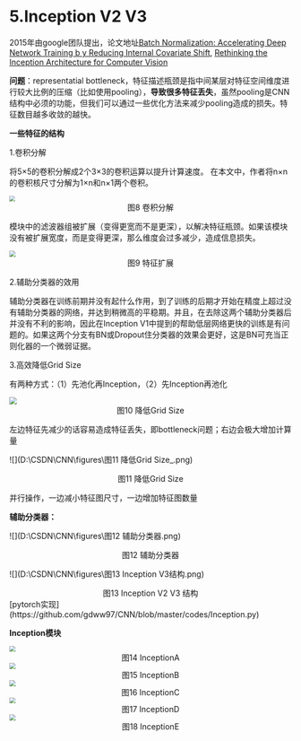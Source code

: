 # 5.Inception V2 V3

2015年由google团队提出，论文地址[Batch Normalization: Accelerating Deep Network Training b y Reducing Internal Covariate Shift](https://arxiv.org/pdf/1502.03167.pdf), [Rethinking the Inception Architecture for Computer Vision](https://arxiv.org/pdf/1512.00567.pdf)

**问题**：representatial bottleneck，特征描述瓶颈是指中间某层对特征空间维度进行较大比例的压缩（比如使用pooling），**导致很多特征丢失**，虽然pooling是CNN结构中必须的功能，但我们可以通过一些优化方法来减少pooling造成的损失。特征数目越多收敛的越快。

**一些特征的结构**

1.卷积分解

将5×5的卷积分解成2个3×3的卷积运算以提升计算速度。
在本文中，作者将n×n的卷积核尺寸分解为1×n和n×1两个卷积。

<img src="D:\CSDN\CNN\figures\图8 卷积分解.png" style="zoom:60%;" />

<center>
    图8 卷积分解
</center>

模块中的滤波器组被扩展（变得更宽而不是更深），以解决特征瓶颈。如果该模块没有被扩展宽度，而是变得更深，那么维度会过多减少，造成信息损失。

<img src="D:\CSDN\CNN\figures\图9 特征扩展.png" style="zoom:70%;" />

<center>
    图9 特征扩展
</center>

2.辅助分类器的效用

辅助分类器在训练前期并没有起什么作用，到了训练的后期才开始在精度上超过没有辅助分类器的网络，并达到稍微高的平稳期。并且，在去除这两个辅助分类器后并没有不利的影响，因此在Inception V1中提到的帮助低层网络更快的训练是有问题的。如果这两个分支有BN或Dropout住分类器的效果会更好，这是BN可充当正则化器的一个微弱证据。

3.高效降低Grid Size

有两种方式：（1）先池化再Inception，（2）先Inception再池化

<img src="D:\CSDN\CNN\figures\图10 降低Grid Size.png" style="zoom:80%;" />

<center>
    图10 降低Grid Size
</center>

左边特征先减少的话容易造成特征丢失，即bottleneck问题；右边会极大增加计算量

![](D:\CSDN\CNN\figures\图11 降低Grid Size_.png)

<center>
    图11 降低Grid Size
</center>

并行操作，一边减小特征图尺寸，一边增加特征图数量

**辅助分类器：**

![](D:\CSDN\CNN\figures\图12 辅助分类器.png)

<center>
    图12 辅助分类器
</center>

![](D:\CSDN\CNN\figures\图13 Inception V3结构.png)

<center>
    图13 Inception V2 V3 结构
</center>
[pytorch实现](https://github.com/gdww97/CNN/blob/master/codes/Inception.py)

**Inception模块**

<img src="D:\CSDN\CNN\figures\图14 InceptionA.png" style="zoom: 67%;" />

<center>
    图14 InceptionA
</center>

<img src="D:\CSDN\CNN\figures\图15 InceptionB.png" style="zoom: 67%;" />

<center>
    图15 InceptionB
</center>

<img src="D:\CSDN\CNN\figures\图16 InceptionC.png" style="zoom: 67%;" />

<center>
    图16 InceptionC
</center>

<img src="D:\CSDN\CNN\figures\图17 InceptionD.png" style="zoom: 67%;" />

<center>
    图17 InceptionD
</center>

<img src="D:\CSDN\CNN\figures\图18 InceptionE.png" style="zoom: 67%;" />

<center>
    图18 InceptionE
</center>